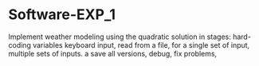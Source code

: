 # Software-EXP_1
Implement weather modeling using the quadratic solution in stages: hard-coding variables keyboard input,  read from a file, for a single set of input, multiple sets of inputs. a save all versions, debug, fix problems, 
